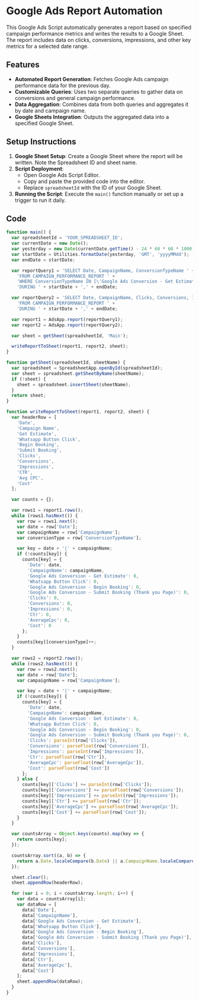 # Google Ads Report Automation

This Google Ads Script automatically generates a report based on specified campaign performance metrics and writes the results to a Google Sheet. The report includes data on clicks, conversions, impressions, and other key metrics for a selected date range.

## Features

- **Automated Report Generation**: Fetches Google Ads campaign performance data for the previous day.
- **Customizable Queries**: Uses two separate queries to gather data on conversions and general campaign performance.
- **Data Aggregation**: Combines data from both queries and aggregates it by date and campaign name.
- **Google Sheets Integration**: Outputs the aggregated data into a specified Google Sheet.

## Setup Instructions

1. **Google Sheet Setup**: Create a Google Sheet where the report will be written. Note the Spreadsheet ID and sheet name.
2. **Script Deployment**:
   - Open Google Ads Script Editor.
   - Copy and paste the provided code into the editor.
   - Replace `spreadsheetId` with the ID of your Google Sheet.
3. **Running the Script**: Execute the `main()` function manually or set up a trigger to run it daily.

## Code

```javascript
function main() {
  var spreadsheetId = 'YOUR_SPREADSHEET_ID';
  var currentDate = new Date();
  var yesterday = new Date(currentDate.getTime() - 24 * 60 * 60 * 1000);
  var startDate = Utilities.formatDate(yesterday, 'GMT', 'yyyyMMdd');
  var endDate = startDate;

  var reportQuery1 = 'SELECT Date, CampaignName, ConversionTypeName ' +
    'FROM CAMPAIGN_PERFORMANCE_REPORT ' +
    'WHERE ConversionTypeName IN [\'Google Ads Conversion - Get Estimate\', \'Whatsapp Button Click\', \'Google Ads Conversion - Begin Booking\', \'Google Ads Conversion - Submit Booking (Thank you Page)\'] ' +
    'DURING ' + startDate + ',' + endDate;

  var reportQuery2 = 'SELECT Date, CampaignName, Clicks, Conversions, Impressions, Ctr, AverageCpc, Cost ' +
    'FROM CAMPAIGN_PERFORMANCE_REPORT ' +
    'DURING ' + startDate + ',' + endDate;

  var report1 = AdsApp.report(reportQuery1);
  var report2 = AdsApp.report(reportQuery2);

  var sheet = getSheet(spreadsheetId, 'Main');

  writeReportToSheet(report1, report2, sheet);
}

function getSheet(spreadsheetId, sheetName) {
  var spreadsheet = SpreadsheetApp.openById(spreadsheetId);
  var sheet = spreadsheet.getSheetByName(sheetName);
  if (!sheet) {
    sheet = spreadsheet.insertSheet(sheetName);
  }
  return sheet;
}

function writeReportToSheet(report1, report2, sheet) {
  var headerRow = [
    'Date',
    'Campaign Name',
    'Get Estimate',
    'Whatsapp Button Click',
    'Begin Booking',
    'Submit Booking',
    'Clicks',
    'Conversions',
    'Impressions',
    'CTR',
    'Avg CPC',
    'Cost'
  ];

  var counts = {};

  var rows1 = report1.rows();
  while (rows1.hasNext()) {
    var row = rows1.next();
    var date = row['Date'];
    var campaignName = row['CampaignName'];
    var conversionType = row['ConversionTypeName'];

    var key = date + '|' + campaignName;
    if (!counts[key]) {
      counts[key] = {
        'Date': date,
        'CampaignName': campaignName,
        'Google Ads Conversion - Get Estimate': 0,
        'Whatsapp Button Click': 0,
        'Google Ads Conversion - Begin Booking': 0,
        'Google Ads Conversion - Submit Booking (Thank you Page)': 0,
        'Clicks': 0,
        'Conversions': 0,
        'Impressions': 0,
        'Ctr': 0,
        'AverageCpc': 0,
        'Cost': 0
      };
    }
    counts[key][conversionType]++;
  }

  var rows2 = report2.rows();
  while (rows2.hasNext()) {
    var row = rows2.next();
    var date = row['Date'];
    var campaignName = row['CampaignName'];

    var key = date + '|' + campaignName;
    if (!counts[key]) {
      counts[key] = {
        'Date': date,
        'CampaignName': campaignName,
        'Google Ads Conversion - Get Estimate': 0,
        'Whatsapp Button Click': 0,
        'Google Ads Conversion - Begin Booking': 0,
        'Google Ads Conversion - Submit Booking (Thank you Page)': 0,
        'Clicks': parseInt(row['Clicks']),
        'Conversions': parseFloat(row['Conversions']),
        'Impressions': parseInt(row['Impressions']),
        'Ctr': parseFloat(row['Ctr']),
        'AverageCpc': parseFloat(row['AverageCpc']),
        'Cost': parseFloat(row['Cost'])
      };
    } else {
      counts[key]['Clicks'] += parseInt(row['Clicks']);
      counts[key]['Conversions'] += parseFloat(row['Conversions']);
      counts[key]['Impressions'] += parseInt(row['Impressions']);
      counts[key]['Ctr'] += parseFloat(row['Ctr']);
      counts[key]['AverageCpc'] += parseFloat(row['AverageCpc']);
      counts[key]['Cost'] += parseFloat(row['Cost']);
    }
  }

  var countsArray = Object.keys(counts).map(key => {
    return counts[key];
  });

  countsArray.sort((a, b) => {
    return a.Date.localeCompare(b.Date) || a.CampaignName.localeCompare(b.CampaignName);
  });

  sheet.clear();
  sheet.appendRow(headerRow);

  for (var i = 0; i < countsArray.length; i++) {
    var data = countsArray[i];
    var dataRow = [
      data['Date'],
      data['CampaignName'],
      data['Google Ads Conversion - Get Estimate'],
      data['Whatsapp Button Click'],
      data['Google Ads Conversion - Begin Booking'],
      data['Google Ads Conversion - Submit Booking (Thank you Page)'],
      data['Clicks'],
      data['Conversions'],
      data['Impressions'],
      data['Ctr'],
      data['AverageCpc'],
      data['Cost']
    ];
    sheet.appendRow(dataRow);
  }
}
